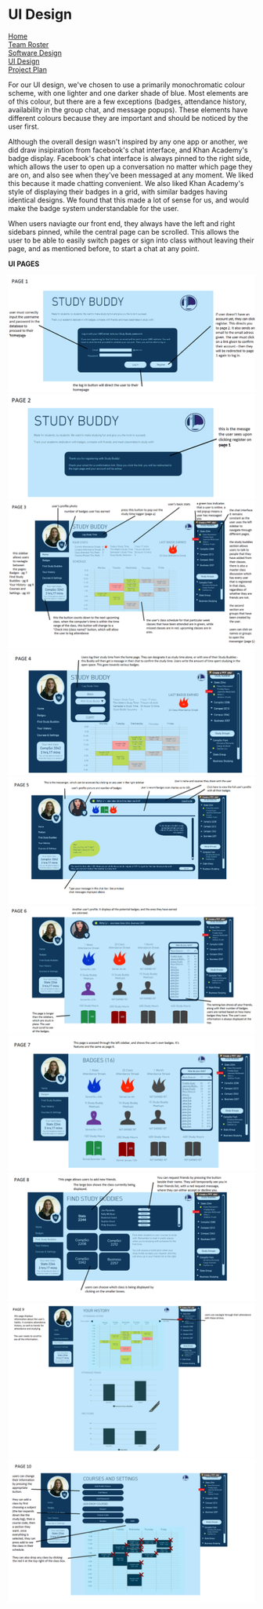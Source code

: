 # UI Design


[Home](README.md)  
[Team Roster](TEAMROSTER.md)  
[Software Design](SOFTWAREDESIGN.md)  
[UI Design](UIDESIGN.md)  
[Project Plan](PROJECTPLAN.md) 

For our UI design, we've chosen to use a primarily monochromatic colour scheme, with one lighter and one darker shade of blue. Most elements are of this colour, but there are a few exceptions (badges, attendance history, availability in the group chat, and message popups). These elements have different colours because they are important and should be noticed by the user first.

Although the overall design wasn't inspired by any one app or another, we did draw insipiration from facebook's chat interface, and Khan Academy's badge display. Facebook's chat interface is always pinned to the right side, which allows the user to open up a conversation no matter which page they are on, and also see when they've been messaged at any moment. We liked this because it made chatting convenient. We also liked Khan Academy's style of displaying their badges in a grid, with similar badges having identical designs. We found that this made a lot of sense for us, and would make the badge system understandable for the user.

When users naviagte our front end, they always have the left and right sidebars pinned, while the central page can be scrolled. This allows the user to be able to easily switch pages or sign into class without leaving their page, and as mentioned before, to start a chat at any point. 

**UI PAGES**

<img src="/UIPages/1 - Login Page.png">

<img src="/UIPages/2 - Registration Page.png"> 

<img src="/UIPages/3 - HomePage.png"> 

<img src="/UIPages/4 - Study Log.png"> 

<img src="/UIPages/5 - Messenger.png"> 

<img src="/UIPages/6 - Other User Profile.png"> 

<img src="/UIPages/7 - Badges.png"> 

<img src="/UIPages/8 - Adding Study Buddies.png"> 

<img src="/UIPages/9 - User History.png"> 

<img src="/UIPages/10 - Courses and Settings.png"> 
